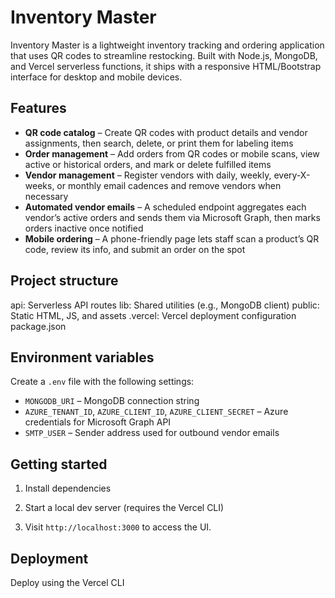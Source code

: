 # Inventory Master

Inventory Master is a lightweight inventory tracking and ordering application that uses QR codes to streamline restocking. Built with Node.js, MongoDB, and Vercel serverless functions, it ships with a responsive HTML/Bootstrap interface for desktop and mobile devices.

## Features

- **QR code catalog** – Create QR codes with product details and vendor assignments, then search, delete, or print them for labeling items
- **Order management** – Add orders from QR codes or mobile scans, view active or historical orders, and mark or delete fulfilled items
- **Vendor management** – Register vendors with daily, weekly, every-X-weeks, or monthly email cadences and remove vendors when necessary
- **Automated vendor emails** – A scheduled endpoint aggregates each vendor’s active orders and sends them via Microsoft Graph, then marks orders inactive once notified
- **Mobile ordering** – A phone-friendly page lets staff scan a product’s QR code, review its info, and submit an order on the spot

## Project structure
api: Serverless API routes
lib: Shared utilities (e.g., MongoDB client)
public: Static HTML, JS, and assets
.vercel: Vercel deployment configuration
package.json

## Environment variables

Create a `.env` file with the following settings:

- `MONGODB_URI` – MongoDB connection string
- `AZURE_TENANT_ID`, `AZURE_CLIENT_ID`, `AZURE_CLIENT_SECRET` – Azure credentials for Microsoft Graph API
- `SMTP_USER` – Sender address used for outbound vendor emails

## Getting started

1. Install dependencies
   
2. Start a local dev server (requires the Vercel CLI)
   
3. Visit `http://localhost:3000` to access the UI.

## Deployment

Deploy using the Vercel CLI
